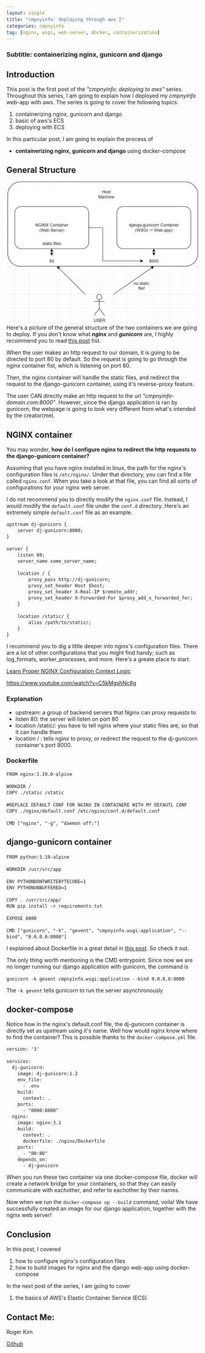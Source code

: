 ```yaml
---
layout: single
title: "cmpnyinfo: deploying through aws I"
categories: cmpnyinfo
tag: [nginx, wsgi, web-server, docker, containerization]
---
```

### Subtitle: containerizing nginx, gunicorn and django

## Introduction

This post is the first post of the _"cmpnyinfo: deploying to aws"_ series. Throughout this series, I am going to explain how I deployed my _cmpnyinfo_ web-app with aws. The series is going to cover the following topics:
1. containerizing nginx, gunicorn and django
2. basic of aws's ECS
3. deploying with ECS

In this particular post, I am going to explain the process of
- **containerizing nginx, gunicorn and django** using docker-compose

## General Structure
![](/assets/img/containers-general-struct.png)
Here's a picture of the general structure of the two containers we are going to deploy. If you don't know what ***nginx*** and ***gunicorn*** are, I highly recommend you to read [this post](https://kmsrogerkim.github.io/django/what-and-why-nginx-gunicorn/) fist.

When the user makes an http request to our domain, it is going to be directed to port 80 by default. So the request is going to go through the nginx container fist, which is listening on port 80.

Then, the nginx container will handle the static files, and redirect the request to the django-gunicorn container, using it's reverse-proxy feature.

The user CAN directly make an http request to the url _"cmpnyinfo-domain.com:8000"_. However, since the django application is ran by gunicorn, the webpage is going to look very different from what's intended by the creator(me).

## NGINX container

You may wonder, **how do I configure nginx to redirect the http requests to the django-gunicorn container?**

Assuming that you have nginx installed in linux, the path for the nginx's configuration files is `/etc/nginx/`. Under that directory, you can find a file called `nginx.conf`. When you take a look at that file, you can find all sorts of configurations for your nginx web server.

I do not recommend you to directly modify the `nginx.conf` file. Instead, I would modify the `default.conf` file under the `conf.d` directory. Here's an extremely simple `default.conf` file as an example.
```
upstream dj-gunicorn {
    server dj-gunicorn:8000;
}

server {
    listen 80;
    server_name some_server_name;

    location / {
        proxy_pass http://dj-gunicorn;
        proxy_set_header Host $host;
        proxy_set_header X-Real-IP $remote_addr;
        proxy_set_header X-Forwarded-For $proxy_add_x_forwarded_for;
    }
    
    location /static/ {
        alias /path/to/static/;
    }
}
```
I recommend you to dig a little deeper into nginx's configuration files. There are a lot of other configurations that you might find handy; such as log_formats, worker_processes, and more. Here's a greate place to start.

[Learn Proper NGINX Configuration Context Logic](https://www.youtube.com/watch?v=C5kMgshNc6g) 

https://www.youtube.com/watch?v=C5kMgshNc6g

### Explanation

 - upstream: a group of backend servers that Nginx can proxy requests to
 - listen 80: the server will listen on port 80
 - location /static/: you have to tell nginx where your static files are, so that it can handle them
 - location / : tells nginx to proxy, or redirect the request to the dj-gunicorn container's port 8000.

### Dockerfile
```
FROM nginx:1.19.0-alpine

WORKDIR /
COPY ./static /static

#REPLACE DEFAULT CONF FOR NGINX IN CONTAINERE WITH MY DEFAUTL CONF
COPY ./nginx/default.conf /etc/nginx/conf.d/default.conf

CMD ["nginx", "-g", "daemon off;"]
```

## django-gunicorn container
```
FROM python:3.10-alpine

WORKDIR /usr/src/app

ENV PYTHONDONTWRITEBYTECODE=1
ENV PYTHONUNBUFFERED=1

COPY . /usr/src/app/
RUN pip install -r requirements.txt

EXPOSE 8000

CMD ["gunicorn", "-k", "gevent", "cmpnyinfo.wsgi:application", "--bind", "0.0.0.0:8000"]
```
I explained about Dockerfile in a great detail in [this post](https://kmsrogerkim.github.io/cmpnyinfo/cmpnyinfo-containerizing/). So check it out.

The only thing worth mentioning is the CMD entrypoint. Since now we are no longer running our django application with gunicorn, the command is 

`gunicorn -k gevent cmpnyinfo.wsgi:application --bind 0.0.0.0:8000`

The `-k gevent` tells gunicorn to run the server asynchronously

## docker-compose

Notice how in the nginx's default.conf file, the dj-gunicorn container is directly set as upstream using it's name. Well how would nginx know where to find the container? This is possible thanks to the `docker-compose.yml` file.
```
version: '3'

services:
  dj-gunicorn:
    image: dj-gunicorn:1.2
    env_file:
      - .env
    build:
      context: .
    ports:
      - "8000:8000"
  nginx:
    image: nginx:3.1
    build: 
      context: .
      dockerfile: ./nginx/Dockerfile
    ports:
      - "80:80"
    depends_on:
      - dj-gunicorn
```
When you run these two container via one docker-compose file, docker will create a network bridge for your containers, so that they can easily communicate with eachother, and refer to eachother by their names.

Now when we run the `docker-compose up --build` command, voila! We have successfully created an image for our django application, together with the nginx web server!

## Conclusion

In this post, I covered
1. how to configure nginx's configuration files
2. how to build images for nginx and the django web-app using docker-compose

In the next post of the series, I am going to cover
1. the basics of AWS's Elastic Container Service (ECS)

## Contact Me:

Roger Kim

[Github](https://github.com/kmsrogerkim)

